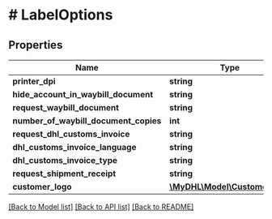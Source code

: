 # # LabelOptions

## Properties

Name | Type | Description | Notes
------------ | ------------- | ------------- | -------------
**printer_dpi** | **string** |  | [optional] 
**hide_account_in_waybill_document** | **string** |  | [optional] 
**request_waybill_document** | **string** |  | [optional] 
**number_of_waybill_document_copies** | **int** |  | [optional] 
**request_dhl_customs_invoice** | **string** |  | [optional] 
**dhl_customs_invoice_language** | **string** |  | [optional] 
**dhl_customs_invoice_type** | **string** |  | [optional] 
**request_shipment_receipt** | **string** |  | [optional] 
**customer_logo** | [**\MyDHL\Model\CustomerLogo**](CustomerLogo.md) |  | [optional] 

[[Back to Model list]](../../README.md#documentation-for-models) [[Back to API list]](../../README.md#documentation-for-api-endpoints) [[Back to README]](../../README.md)


